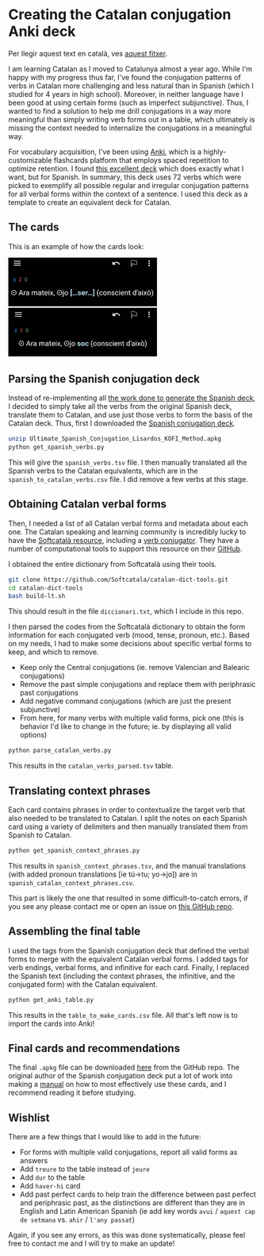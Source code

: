# Creating the Catalan conjugation Anki deck

Per llegir aquest text en català, ves [aquest fitxer](https://github.com/fairliereese/catalan_conjugation_deck/blob/main/README_cat.md).

I am learning Catalan as I moved to Catalunya almost a year ago. While I'm happy with my progress thus far, I've found the conjugation patterns of verbs in Catalan more challenging and less natural than in Spanish (which I studied for 4 years in high school). Moreover, in neither language have I been good at using certain forms (such as imperfect subjunctive). Thus, I wanted to find a solution to help me drill conjugations in a way more meaningful than simply writing verb forms out in a table, which ultimately is missing the context needed to internalize the conjugations in a meaningful way.

For vocabulary acquisition, I've been using [Anki](https://ankiweb.net/), which is a highly-customizable flashcards platform that employs spaced repetition to optimize retention. I found [this excellent deck](https://ankiweb.net/shared/info/638411848) which does exactly what I want, but for Spanish. In summary, this deck uses 72 verbs which were picked to exemplify all possible regular and irregular conjugation patterns for all verbal forms within the context of a sentence. I used this deck as a template to create an equivalent deck for Catalan.

## The cards

This is an example of how the cards look:

<img src="img/ex_2.jpeg" alt="Front of card" width="300"/>  

<img src="img/ex_1.jpeg" alt="Back of card" width="300"/>

## Parsing the Spanish conjugation deck

Instead of re-implementing all [the work done to generate the Spanish deck](https://www.asiteaboutnothing.net/ultimate-spanish-conjugation-verb-set.php), I decided to simply take all the verbs from the original Spanish deck, translate them to Catalan, and use just those verbs to form the basis of the Catalan deck. Thus, first I downloaded the [Spanish conjugation deck](https://ankiweb.net/shared/info/638411848).

```bash
unzip Ultimate_Spanish_Conjugation_Lisardos_KOFI_Method.apkg
python get_spanish_verbs.py
```

This will give the `spanish_verbs.tsv` file. I then manually translated all the Spanish verbs to the Catalan equivalents, which are in the `spanish_to_catalan_verbs.csv` file. I did remove a few verbs at this stage.

## Obtaining Catalan verbal forms

Then, I needed a list of all Catalan verbal forms and metadata about each one. The Catalan speaking and learning community is incredibly lucky to have the [Softcatalà resource](https://www.softcatala.org/), including a [verb conjugator](https://www.softcatala.org/conjugador-de-verbs/). They have a number of computational tools to support this resource on their [GitHub](https://github.com/Softcatala/catalan-dict-tools/).


I obtained the entire dictionary from Softcatalà using their tools.
```bash
git clone https://github.com/Softcatala/catalan-dict-tools.git
cd catalan-dict-tools
bash build-lt.sh
```
This should result in the file `diccionari.txt`, which I include in this repo.

I then parsed the codes from the Softcatalà dictionary to obtain the form information for each conjugated verb (mood, tense, pronoun, etc.). Based on my needs, I had to make some decisions about specific verbal forms to keep, and which to remove.
* Keep only the Central conjugations (ie. remove Valencian and Balearic conjugations)
* Remove the past simple conjugations and replace them with periphrasic past conjugations
* Add negative command conjugations (which are just the present subjunctive)
* From here, for many verbs with multiple valid forms, pick one (this is behavior I'd like to change in the future; ie. by displaying all valid options)

```bash
python parse_catalan_verbs.py
```

This results in the `catalan_verbs_parsed.tsv` table.

## Translating context phrases

Each card contains phrases in order to contextualize the target verb that also needed to be translated to Catalan. I split the notes on each Spanish card using a variety of delimiters and then manually translated them from Spanish to Catalan.

```bash
python get_spanish_context_phrases.py
```

This results in `spanish_context_phrases.tsv`, and the manual translations (with added pronoun translations [ie tú->tu; yo->jo]) are in `spanish_catalan_context_phrases.csv`.

This part is likely the one that resulted in some difficult-to-catch errors, if you see any please contact me or open an issue on [this GitHub repo](https://github.com/fairliereese/catalan_conjugation_deck).


## Assembling the final table

I used the tags from the Spanish conjugation deck that defined the verbal forms to merge with the equivalent Catalan verbal forms. I added tags for verb endings, verbal forms, and infinitive for each card. Finally, I replaced the Spanish text (including the context phrases, the infinitive, and the conjugated form) with the Catalan equivalent.

```bash
python get_anki_table.py
```

This results in the `table_to_make_cards.csv` file. All that's left now is to import the cards into Anki!

## Final cards and recommendations

The final `.apkg` file can be downloaded [here](https://github.com/fairliereese/catalan_conjugation_deck/blob/main/catal%C3%A0_conjugaci%C3%B3.apkg) from the GitHub repo. The original author of the Spanish conjugation deck put a lot of work into making a [manual](https://www.asiteaboutnothing.net/w_ultimate_spanish_conjugation.php#how) on how to most effectively use these cards, and I recommend reading it before studying.

## Wishlist

There are a few things that I would like to add in the future:
* For forms with multiple valid conjugations, report all valid forms as answers
* Add `treure` to the table instead of `jeure`
* Add `dur` to the table
* Add `haver-hi` card
* Add past perfect cards to help train the difference between past perfect and periphrasic past, as the distinctions are different than they are in English and Latin American Spanish (ie add key words `avui` / `aquest cap de setmana` vs. `ahir` / `l'any passat`)

Again, if you see any errors, as this was done systematically, please feel free to contact me and I will try to make an update!
